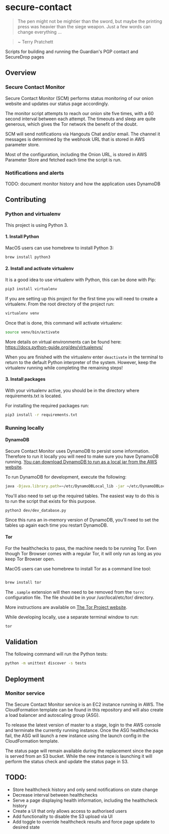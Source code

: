 # secure-contact

> The pen might not be mightier than the sword, but maybe the printing press was heavier than the siege weapon.  Just a few words can change everything ...

> ~ Terry Pratchett

Scripts for building and running the Guardian's PGP contact and SecureDrop pages

## Overview

### Secure Contact Monitor

Secure Contact Monitor (SCM) performs status monitoring of our onion website and updates our status page accordingly.

The monitor script attempts to reach our onion site five times, with a 60 second interval between each attempt. The timeouts and sleep are quite generous, which gives the Tor network the benefit of the doubt.

SCM will send notifications via Hangouts Chat and/or email. The channel it messages is determined by the webhook URL that is stored in AWS parameter store.

Most of the configuration, including the Onion URL, is stored in AWS Parameter Store and fetched each time the script is run.

### Notifications and alerts

TODO: document monitor history and how the application uses DynamoDB

## Contributing

### Python and virtualenv

This project is using Python 3.

#### 1. Install Python

MacOS users can use homebrew to install Python 3:

```bash
brew install python3
```

#### 2. Install and activate virtualenv

It is a good idea to use virtualenv with Python, this can be done with Pip:

```bash
pip3 install virtualenv
```

If you are setting up this project for the first time you will need to create a virtualenv.
From the root directory of the project run:

```bash
virtualenv venv
```

Once that is done, this command will activate virtualenv:

```bash
source venv/bin/activate
```

More details on virtual environments can be found here: https://docs.python-guide.org/dev/virtualenvs/

When you are finished with the virtualenv enter `deactivate` in the terminal to return to the default Python interpreter of the system. However, keep the virtualenv running while completing the remaining steps!

#### 3. Install packages

With your virtualenv active, you should be in the directory where requirements.txt is located.

For installing the required packages run:

```bash
pip3 install -r requirements.txt
```

### Running locally

#### DynamoDB

Secure Contact Monitor uses DynamoDB to persist some information. Therefore to run it locally you will need to make sure you have DynamoDB running. [You can download DynamoDB to run as a local jar from the AWS website](http://docs.aws.amazon.com/amazondynamodb/latest/developerguide/Tools.DynamoDBLocal.html).

To run DynamoDB for development, execute the following:

```bash
java -Djava.library.path=~/etc/DynamoDBLocal_lib -jar ~/etc/DynamoDBLocal.jar -sharedDb -inMemory

```

You'll also need to set up the required tables. The easiest way to do this is to run the script that exists for this purpose.

```bash
python3 dev/dev_database.py
```

Since this runs an in-memory version of DynamoDB, you'll need to set the tables up again each time you restart DynamoDB.

#### Tor

For the healthchecks to pass, the machine needs to be running Tor. Even though Tor Browser comes with a regular Tor, it will only run as long as you keep Tor Browser open.

MacOS users can use homebrew to install Tor as a command line tool:

```bash

brew install tor
```

The `.sample` extension will then need to be removed from the `torrc` configuration file. The file should be in your   /usr/local/etc/tor/ directory.

More instructions are available on [The Tor Project website](https://2019.www.torproject.org/docs/tor-doc-osx.html.en).

While developing locally, use a separate terminal window to run:

```bash
tor
```

## Validation

The following command will run the Python tests:

```bash
python -m unittest discover -s tests
```


## Deployment

### Monitor service

The Secure Contact Monitor service is an EC2 instance running in AWS. The CloudFormation template can be found in this repository and will also create a load balancer and autoscaling group (ASG).

To release the latest version of master to a stage, login to the AWS console and terminate the currently running instance. Once the ASG healthchecks fail, the ASG will launch a new instance using the launch config in the CloudFormation template.

The status page will remain available during the replacement since the page is served from an S3 bucket. While the new instance is launching it will perform the status check and update the status page in S3.


## TODO:

- Store healthcheck history and only send notifications on state change
- Decrease interval between healthchecks
- Serve a page displaying health information, including the healthcheck history
- Create a UI that only allows access to authorised users
- Add functionality to disable the S3 upload via UI
- Add toggle to override healthcheck results and force page update to desired state